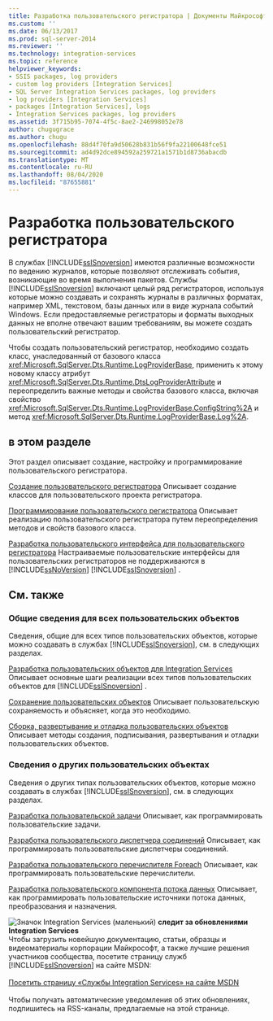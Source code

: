 ```yaml
---
title: Разработка пользовательского регистратора | Документы Майкрософт
ms.custom: ''
ms.date: 06/13/2017
ms.prod: sql-server-2014
ms.reviewer: ''
ms.technology: integration-services
ms.topic: reference
helpviewer_keywords:
- SSIS packages, log providers
- custom log providers [Integration Services]
- SQL Server Integration Services packages, log providers
- log providers [Integration Services]
- packages [Integration Services], logs
- Integration Services packages, log providers
ms.assetid: 3f715b95-7074-4f5c-8ae2-246998052e78
author: chugugrace
ms.author: chugu
ms.openlocfilehash: 88d4f70fa9d50628b831b56f9fa22100648fce51
ms.sourcegitcommit: ad4d92dce894592a259721a1571b1d8736abacdb
ms.translationtype: MT
ms.contentlocale: ru-RU
ms.lasthandoff: 08/04/2020
ms.locfileid: "87655881"
---
```

# <a name="developing-a-custom-log-provider"></a>Разработка пользовательского регистратора
  В службах [!INCLUDE[ssISnoversion](../../../includes/ssisnoversion-md.md)] имеются различные возможности по ведению журналов, которые позволяют отслеживать события, возникающие во время выполнения пакетов. Службы [!INCLUDE[ssISnoversion](../../../includes/ssisnoversion-md.md)] включают целый ряд регистраторов, используя которые можно создавать и сохранять журналы в различных форматах, например XML, текстовом, базы данных или в виде журнала событий Windows. Если предоставляемые регистраторы и форматы выходных данных не вполне отвечают вашим требованиям, вы можете создать пользовательский регистратор.

 Чтобы создать пользовательский регистратор, необходимо создать класс, унаследованный от базового класса <xref:Microsoft.SqlServer.Dts.Runtime.LogProviderBase>, применить к этому новому классу атрибут <xref:Microsoft.SqlServer.Dts.Runtime.DtsLogProviderAttribute> и переопределить важные методы и свойства базового класса, включая свойство <xref:Microsoft.SqlServer.Dts.Runtime.LogProviderBase.ConfigString%2A> и метод <xref:Microsoft.SqlServer.Dts.Runtime.LogProviderBase.Log%2A>.

## <a name="in-this-section"></a>в этом разделе
 Этот раздел описывает создание, настройку и программирование пользовательского регистратора.

 [Создание пользовательского регистратора](creating-a-custom-log-provider.md) Описывает создание классов для пользовательского проекта регистратора.

 [Программирование пользовательского регистратора](coding-a-custom-log-provider.md) Описывает реализацию пользовательского регистратора путем переопределения методов и свойств базового класса.

 [Разработка пользовательского интерфейса для пользовательского регистратора](developing-a-user-interface-for-a-custom-log-provider.md) Настраиваемые пользовательские интерфейсы для пользовательских регистраторов не поддерживаются в [!INCLUDE[ssNoVersion](../../../includes/ssnoversion-md.md)] [!INCLUDE[ssISnoversion](../../../includes/ssisnoversion-md.md)] .

## <a name="related-topics"></a>См. также

### <a name="information-common-to-all-custom-objects"></a>Общие сведения для всех пользовательских объектов
 Сведения, общие для всех типов пользовательских объектов, которые можно создавать в службах [!INCLUDE[ssISnoversion](../../../includes/ssisnoversion-md.md)], см. в следующих разделах.

 [Разработка пользовательских объектов для Integration Services](../developing-custom-objects-for-integration-services.md) Описывает основные шаги реализации всех типов пользовательских объектов для [!INCLUDE[ssISnoversion](../../../includes/ssisnoversion-md.md)] .

 [Сохранение пользовательских объектов](../persisting-custom-objects.md) Описывает пользовательскую сохраняемость и объясняет, когда это необходимо.

 [Сборка, развертывание и отладка пользовательских объектов](../building-deploying-and-debugging-custom-objects.md) Описывает методы создания, подписывания, развертывания и отладки пользовательских объектов.

### <a name="information-about-other-custom-objects"></a>Сведения о других пользовательских объектах
 Сведения о других типах пользовательских объектов, которые можно создавать в службах [!INCLUDE[ssISnoversion](../../../includes/ssisnoversion-md.md)], см. в следующих разделах.

 [Разработка пользовательской задачи](../task/developing-a-custom-task.md) Описывает, как программировать пользовательские задачи.

 [Разработка пользовательского диспетчера соединений](../connection-manager/developing-a-custom-connection-manager.md) Описывает, как программировать пользовательские диспетчеры соединений.

 [Разработка пользовательского перечислителя Foreach](../foreach-enumerator/developing-a-custom-foreach-enumerator.md) Описывает, как программировать пользовательские перечислители.

 [Разработка пользовательского компонента потока данных](../data-flow/developing-a-custom-data-flow-component.md) Описывает, как программировать пользовательские источники потока данных, преобразования и назначения.

![Значок Integration Services (маленький)](../../media/dts-16.gif "Значок служб Integration Services (маленький)")  **следит за обновлениями Integration Services**<br /> Чтобы загрузить новейшую документацию, статьи, образцы и видеоматериалы корпорации Майкрософт, а также лучшие решения участников сообщества, посетите страницу служб [!INCLUDE[ssISnoversion](../../../includes/ssisnoversion-md.md)] на сайте MSDN:<br /><br /> [Посетить страницу «Службы Integration Services» на сайте MSDN](https://go.microsoft.com/fwlink/?LinkId=136655)<br /><br /> Чтобы получать автоматические уведомления об этих обновлениях, подпишитесь на RSS-каналы, предлагаемые на этой странице.


